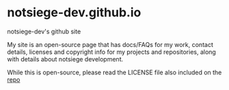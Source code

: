 # notsiege-dev.github.io
notsiege-dev's github site

My site is an open-source page that has docs/FAQs for my work, contact details, licenses and copyright info for my projects and repositories, along with details about notsiege development.

While this is open-source, please read the LICENSE file also included on the [repo](https://github.com/notsiege-dev/notsiege-dev.github.io)
